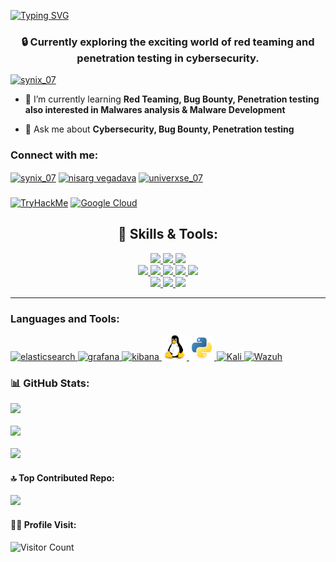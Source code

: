 [![Typing SVG](https://readme-typing-svg.demolab.com?font=Fira+Code&pause=1000&color=00F712&random=false&width=435&lines=Hi%2C+I'm+Nisarg+(synix)+)](https://git.io/typing-svg)
<h3 align="center">🔒 Currently exploring the exciting world of red teaming and penetration testing in cybersecurity.</h3>

<p align="left"> <a href="https://twitter.com/synix_07" target="blank"><img src="https://img.shields.io/twitter/follow/synix_07?logo=twitter&style=for-the-badge" alt="synix_07" /></a> </p>

- 🌱 I’m currently learning **Red Teaming, Bug Bounty, Penetration testing also interested in Malwares analysis & Malware Development**

- 💬 Ask me about **Cybersecurity, Bug Bounty, Penetration testing**

<h3 align="left">Connect with me:</h3>
<p align="left">
<a href="https://twitter.com/synix_07" target="blank"><img align="center" src="https://raw.githubusercontent.com/rahuldkjain/github-profile-readme-generator/master/src/images/icons/Social/twitter.svg" alt="synix_07" height="30" width="40" /></a>
<a href="https://www.linkedin.com/in/nisarg-vegadava" target="blank"><img align="center" src="https://raw.githubusercontent.com/rahuldkjain/github-profile-readme-generator/master/src/images/icons/Social/linked-in-alt.svg" alt="nisarg vegadava" height="30" width="40" /></a>
<a href="" target="blank"><img align="center" src="https://raw.githubusercontent.com/rahuldkjain/github-profile-readme-generator/master/src/images/icons/Social/instagram.svg" alt="univerxse_07" height="30" width="40" /></a>
<br>
<br>
<a href="https://tryhackme.com/p/0x5yn1x"><img src="https://tryhackme-badges.s3.amazonaws.com/0x5yn1x.png" alt="TryHackMe" align="middle"></a> <a href="https://www.cloudskillsboost.google/public_profiles/9a5d5e22-45fa-4acd-8270-ecea49c26fac"><img src="https://cdn.icon-icons.com/icons2/2642/PNG/512/google_cloud_logo_icon_159333.png" alt="Google Cloud" width="100" height="100" align="middle"></a>

</p>

<h2 align="center"> 🔧 Skills & Tools: </h2>
<p align="center">


<a href="https://portswigger.net/burp">
    <img src="https://img.shields.io/badge/burp Suite-00599C?style=for-the-badge&logo=java&logoColor=white">
  </a>
  <a href="https://github.com/maurosoria/dirsearch">
    <img src="https://img.shields.io/badge/Dirsearch-1572B6?style=for-the-badge&logo=python&logoColor=white">
  </a>
  <a href="https://www.javascript.com/">
    <img src="https://img.shields.io/badge/Subfinder-httpx-323330?style=for-the-badge&logo=go&logoColor=F7DF1E">
  </a>
  <br>
  <a href="https://github.com/projectdiscovery/nuclei">
    <img src="https://img.shields.io/badge/Naabu-nuclei-339933?style=for-the-badge&logo=go&logoColor=white">
  </a>
  <a href="https://github.com/tomnomnom/">
    <img src="https://img.shields.io/badge/Assetfinder-Amass-000000?style=for-the-badge&logo=go&logoColor=white">
  </a>
  <a href="https://code.visualstudio.com/">
    <img src="https://img.shields.io/badge/VS%20Code-007ACC?&style=for-the-badge&logo=visual-studio-code&logoColor=white">
  </a>
  <a href="https://www.google.com/intl/en_in/chrome/">
    <img src="https://img.shields.io/badge/google%20chrome-4285F4?&style=for-the-badge&logo=google%20chrome&logoColor=white">
  </a>
  <a href="https://git-scm.com/">
    <img src="https://img.shields.io/badge/github-F05032?&style=for-the-badge&logo=github&logoColor=white">
  </a>
  <br>
  <a href="https://www.metasploit.com/">
    <img src="https://img.shields.io/badge/Metasploit-61DAFB?&style=for-the-badge&logo=Meta&logoColor=121212">
  </a>
  <a href="https://expressjs.com/">
    <img src="https://img.shields.io/badge/MacOS-000000?&style=for-the-badge&logo=Apple&logoColor=white">
  </a>
  <a href="https://portswigger.net/burp">
    <img src="https://img.shields.io/badge/Wazuh-00599C?style=for-the-badge&logo=go&logoColor=white">
  </a>
</p>


---

<h3 align="left">Languages and Tools:</h3>
<p align="left"> <a href="https://www.elastic.co" target="_blank" rel="noreferrer"> <img src="https://www.vectorlogo.zone/logos/elastic/elastic-icon.svg" alt="elasticsearch" width="40" height="40"/> </a> <a href="https://grafana.com" target="_blank" rel="noreferrer"> <img src="https://www.vectorlogo.zone/logos/grafana/grafana-icon.svg" alt="grafana" width="40" height="40"/> </a> <a href="https://www.elastic.co/kibana" target="_blank" rel="noreferrer"> <img src="https://www.vectorlogo.zone/logos/elasticco_kibana/elasticco_kibana-icon.svg" alt="kibana" width="40" height="40"/> </a> <a href="https://www.linux.org/" target="_blank" rel="noreferrer"> <img src="https://raw.githubusercontent.com/devicons/devicon/master/icons/linux/linux-original.svg" alt="linux" width="40" height="40"/> </a> <a href="https://www.python.org" target="_blank" rel="noreferrer"> <img src="https://raw.githubusercontent.com/devicons/devicon/master/icons/python/python-original.svg" alt="python" width="40" height="40"/> <img src="https://github.com/get-icon/geticon/blob/master/icons/kali-logo.svg" alt="Kali" width="40" height="40"> <img src="https://www.axonius.com/hubfs/Adapter%20Logos/wazuh_adapter.png" alt="Wazuh" width="80" height="40"/></a> </p>

### 📊 GitHub Stats:
![](https://github-readme-stats.vercel.app/api?username=0xsynix&theme=neon&hide_border=false&include_all_commits=false&count_private=false)<br/> <br/>
![](https://github-readme-streak-stats.herokuapp.com/?user=0xsynix&theme=neon&hide_border=false)<br/><br/>
![](https://github-readme-stats.vercel.app/api/top-langs/?username=0xNisarg&theme=neon&hide_border=false&include_all_commits=false&count_private=false&layout=compact)


#### 🔝 Top Contributed Repo:
![](https://github-contributor-stats.vercel.app/api?username=0xsynix&limit=5&theme=neon&combine_all_yearly_contributions=true)

#### 🙋‍♂️ Profile Visit:
![Visitor Count](https://profile-counter.glitch.me/0xsynix/count.svg)

